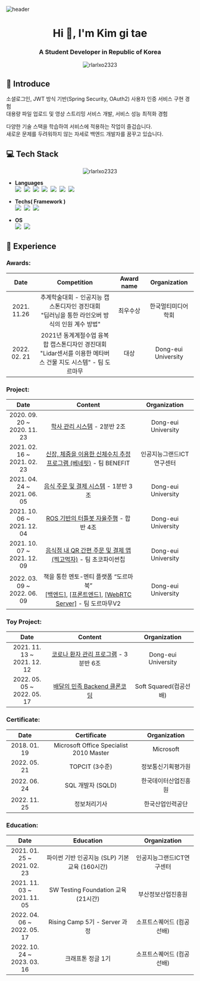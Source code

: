 ![header](https://capsule-render.vercel.app/api?type=soft&color=gradient&height=300&section=header&text=Kim%20Gi%20Tae&animation=fadeIn&fontSize=85)

<h1 align="center">Hi 👋, I'm Kim gi tae</h1>
<h3 align="center">A Student Developer in Republic of Korea</h3>

<p align="center">
<img align="center" src="https://github-readme-stats.vercel.app/api?username=rlarlxo2323&show_icons=true&locale=en" alt="rlarlxo2323" />
</p>


## :facepunch: Introduce
소셜로그인, JWT 방식 기반(Spring Security, OAuth2) 사용자 인증 서비스 구현 경험</br>
대용량 파일 업로드 및 영상 스트리밍 서비스 개발, 서비스 성능 최적화 경험</br>

다양한 기술 스택을 학습하여 서비스에 적용하는 작업이 즐겁습니다.</br>
새로운 문제를 두려워하지 않는 자세로 백엔드 개발자를 꿈꾸고 있습니다.</br>



## :computer: Tech Stack

<p align="center"><img align="center" src="https://github-readme-stats.vercel.app/api/top-langs?username=rlarlxo2323&show_icons=true&locale=en&layout=compact" alt="rlarlxo2323" /></p>

- **Languages** </br>
<img src="https://img.shields.io/badge/Java-007396?style=flat-square&logo=Java&logoColor=white"/></a>&nbsp;
<img src="https://img.shields.io/badge/Python-3766AB?style=flat-square&logo=Python&logoColor=white"/></a>&nbsp;
<img src="https://img.shields.io/badge/C++-00599C?style=flat-square&logo=C++&logoColor=white"/></a>&nbsp;
<img src="https://img.shields.io/badge/C-A8B9CC?style=flat-square&logo=C&logoColor=white"/></a>&nbsp;
<img src="https://img.shields.io/badge/HTML5-E34F26?style=flat-square&logo=HTML5&logoColor=white"/></a>&nbsp;
<img src="https://img.shields.io/badge/CSS3-1572B6?style=flat-square&logo=CSS3&logoColor=white"/></a>&nbsp; 
<img src="https://img.shields.io/badge/JavaScript-F7DF1E?style=flat-square&logo=JavaScript&logoColor=black"/></a>&nbsp;

- **Techs( Framework )** </br>
<img src="https://img.shields.io/badge/Springboot-6DB33F?style=flat-square&logo=Spring&logoColor=white"/></a>&nbsp;
<img src="https://img.shields.io/badge/MySQL-4479A1?style=flat-square&logo=MySQL&logoColor=white"/></a>&nbsp;
<img src="https://img.shields.io/badge/Android-3DDC84?style=flat-square&logo=Android&logoColor=black"/></a>&nbsp;

- **OS**  </br>
<img src="https://img.shields.io/badge/Ubuntu-E95420?style=flat-square&logo=Ubuntu&logoColor=white"/></a>&nbsp;
<img src="https://img.shields.io/badge/Windows-0078D6?style=flat-square&logo=Windows&logoColor=white"/></a>&nbsp;




## :calendar: Experience

<h3 align="left">Awards:</h3>


|         Date         |                              Competition                              |         Award name         |                    Organization                    |
| :----------------: | :----------------------------------------------------------: | :----------------: | :------------------------------------------------: |
|  2021. 11.26  |     추계학술대회 - 인공지능 캡스톤디자인 경진대회<br>"딥러닝을 통한 라인오버 방식의 인원 계수 방법"     |  최우수상  |               한국멀티미디어학회                |
|  2022. 02. 21  |    2021년 동계계절수업 융복합 캡스톤디자인 경진대회<br>"Lidar센서를 이용한 메타버스 건물 지도 시스템" - 팀 도르마무    |  대상  |                     Dong-eui University                     |

<h3 align="left">Project:</h3>


|         Date         |                              Content                              |                    Organization                    |
| :----------------: | :----------------------------------------------------------: | :------------------------------------------------: |
|  2020. 09. 20 ~<br>2020. 11. 23  |            [학사 관리 시스템](https://github.com/rlarlxo2323/Academic_Management_System) - 2분반 2조             |                 Dong-eui University                 |
|  2021. 02. 16 ~<br>2021. 02. 23  |     [신장, 체중을 이용한 신체수치 추정 프로그램 (베네핏)](https://github.com/rlarlxo2323/Body-size_Estimation_System) - 팀 BENEFIT      |               인공지능그랜드ICT연구센터                |
|  2021. 04. 24 ~<br>2021. 06. 05  |     [음식 주문 및 결제 시스템](https://github.com/rlarlxo2323/Food_Ordering_System) - 1분반 3조     |               Dong-eui University                |
|  2021. 10. 06 ~<br>2021. 12. 04  |     [ROS 기반의 터틀봇 자율주행](https://github.com/rlarlxo2323/ROS_autonomous_driving_project) - 합반 4조     |               Dong-eui University                |
|  2021. 10. 07 ~<br>2021. 12. 09  |     [음식점 내 QR 간편 주문 및 결제 앱 (찍고먹자)](https://github.com/rlarlxo2323/QR_Payment_Application) - 팀 초코파이썬칩     |               Dong-eui University                |
|  2022. 03. 09 ~<br>2022. 06. 09  |     책을 통한 멘토-멘티 플랫폼 “도르마북”<br>[[백엔드]](https://github.com/rlarlxo2323/dormabook-server), [[프론트엔드]](https://github.com/rlarlxo2323/dormabook-front), [[WebRTC Server]](https://github.com/rlarlxo2323/dormabook-webRTC) - 팀 도르마무V2     |               Dong-eui University                |


<h3 align="left">Toy Project:</h3>


|         Date         |                              Content                              |                    Organization                    |
| :----------------: | :----------------------------------------------------------: | :------------------------------------------------: |
|  2021. 11. 13 ~<br>2021. 12. 12  |     [코로나 환자 관리 프로그램](https://github.com/rlarlxo2323/Covid-Patient-Management-Program.git) - 3분반 6조     |               Dong-eui University                |
|  2022. 05. 05 ~<br>2022. 05. 17  |     [배달의 민족 Backend 클론코딩](https://github.com/rlarlxo2323/BaeMin-clone)     |               Soft Squared(컴공선배)               |


<h3 align="left">Certificate:</h3>


|         Date         |                              Certificate                              |                    Organization                    |
| :----------------: | :----------------------------------------------------------: | :------------------------------------------------: |
|  2018. 01. 19  |     Microsoft Office Specialist 2010 Master      |               Microsoft                |
|  2022. 05. 21  |     TOPCIT (3수준)      |               정보통신기획평가원                |
|  2022. 06. 24  |     SQL 개발자 (SQLD)      |               한국데이터산업진흥원                |
|  2022. 11. 25  |     정보처리기사     |                한국산업인력공단                |


<h3 align="left">Education:</h3>


|         Date         |                              Education                              |                    Organization                    |
| :----------------: | :----------------------------------------------------------: | :------------------------------------------------: |
|  2021. 01. 25 ~<br>2021. 02. 23  |            파이썬 기반 인공지능 (SLP) 기본교육 (160시간)            |                 인공지능그랜드ICT연구센터                 |
|  2021. 11. 03 ~<br>2021. 11. 05  |     SW Testing Foundation 교육 (21시간)     |               부산정보산업진흥원                |
|  2022. 04. 06 ~<br>2022. 05. 17  |     Rising Camp 5기 - Server 과정     |               소프트스퀘어드 (컴공선배)                |
|  2022. 10. 24 ~<br>2023. 03. 16  |     크래프톤 정글 1기     |               소프트스퀘어드 (컴공선배)                |





